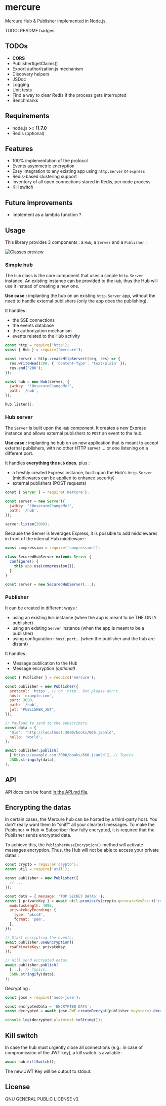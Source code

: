 # mercure

Mercure Hub & Publisher implemented in Node.js.

TODO: README badges

## TODOs

* **CORS**
* Publisher#getClaims()
* Export authorization.js mechanism
* Discovery helpers
* JSDoc
* Logging
* Unit tests
* Find a way to clear Redis if the process gets interrupted
* Benchmarks

## Requirements

* node.js **>= 11.7.0**
* Redis (optional)

## Features

* 100% implementation of the protocol
* Events asymmetric encryption
* Easy integration to any existing app using `http.Server` or `express`
* Redis-based clustering support
* Inventory of all open connections stored in Redis, per node process
* Kill switch

## Future improvements

* Implement as a lambda function ?

## Usage

This library provides 3 components : a `Hub`, a `Server` and a `Publisher` :

![Classes preview](classes-preview.jpg "Classes preview")

### Simple hub

The `Hub` class is the core component that uses a simple `http.Server` instance. An existing instance can be provided to the `Hub`, thus the Hub will use it instead of creating a new one.

**Use case :** implanting the hub on an existing `http.Server` app, without the need to handle external publishers (only the app does the publishing).

It handles :

* the SSE connections
* the events database
* the authorization mechanism
* events related to the Hub activity

```javascript
const http = require('http');
const { Hub } = require('mercure');

const server = http.createHttpServer((req, res) => {
  res.writeHead(200, { 'Content-Type': 'text/plain' });
  res.end('200');
});

const hub = new Hub(server, {
  jwtKey: '!UnsecureChangeMe!',
  path: '/hub',
});

hub.listen();
```

### Hub server

The `Server` is built upon the `Hub` component. It creates a new Express instance and allows external publishers to `POST` an event to the hub.

**Use case :** implanting he hub on an new application that is meant to accept external publishers, with no other HTTP server ... or one listening on a different port.

It handles **everything the `Hub` does**, plus :

* a freshly created Express instance, built upon the Hub's `http.Server` (middlewares can be applied to enhance security)
* external publishers (POST requests)

```javascript
const { Server } = require('mercure');

const server = new Server({
  jwtKey: '!UnsecureChangeMe!',
  path: '/hub',
});

server.listen(3000);
```

Because the Server is leverages Express, it is possible to add middlewares in front of the internal Hub middleware :

```javascript
const compression = require('compression');

class SecuredHubServer extends Server {
  configure() {
    this.app.use(compression());
  }
}

const server = new SecuredHubServer(...);
```

### Publisher

It can be created in different ways :

* using an existing `Hub` instance (when the app is meant to be THE ONLY publisher)
* using an existing `Server` instance (when the app is meant to be a publisher)
* using configuration : `host`, `port`... (when the publisher and the hub are distant)

It handles :

* Message publication to the Hub
* Message encryption *(optional)*

```javascript
const { Publisher } = require('mercure');

const publisher = new Publisher({
  protocol: 'https', // or 'http', but please don't.
  host: 'example.com',
  port: 3000,
  path: '/hub',
  jwt: 'PUBLISHER_JWT',
});

// Payload to send to the subscribers.
const data = {
  '@id': 'http://localhost:3000/books/666.jsonld',
  hello: 'world',
};

await publisher.publish(
  ['https://example.com:3000/books/666.jsonld'], // Topics.
  JSON.stringify(data),
);
```

## API

API docs can be found [in the API.md file](API.md).

## Encrypting the datas

In certain cases, the Mercure hub can be hosted by a third-party host. You don't really want them to "sniff" all your cleartext messages. To make the Publisher => Hub => Subscriber flow fully encrypted, it is required that the Publisher sends encrypted data.

To achieve this, the `Publisher#useEncryption()` method will activate messages encryption. Thus, the Hub will not be able to access your private datas :

```javascript
const crypto = require('crypto');
const util = require('util');

const publisher = new Publisher({
  // ...
});

const data = { message: 'TOP SECRET DATAS' };
const { privateKey } = await util.promisify(crypto.generateKeyPair)('rsa', {
  modulusLength: 4096,
  privateKeyEncoding: {
    type: 'pkcs8',
    format: 'pem',
  },
});

// Start encrypting the events.
await publisher.useEncryption({
  rsaPrivateKey: privateKey,
});

// Will send encrypted datas.
await publisher.publish(
  [...], // Topics.
  JSON.stringify(data),
);
```

Decrypting :

```javascript
const jose = require('node-jose');

const encryptedData = 'ENCRYPTED DATA';
const decrypted = await jose.JWE.createDecrypt(publisher.keystore).decrypt(encryptedData);

console.log(decrypted.plaintext.toString());
```

## Kill switch

In case the hub must urgently close all connections (e.g.: in case of compromission of the JWT key), a kill switch is available :

```javascript
await hub.killSwitch();
```

The new JWT Key will be output to stdout.

## License

GNU GENERAL PUBLIC LICENSE v3.
